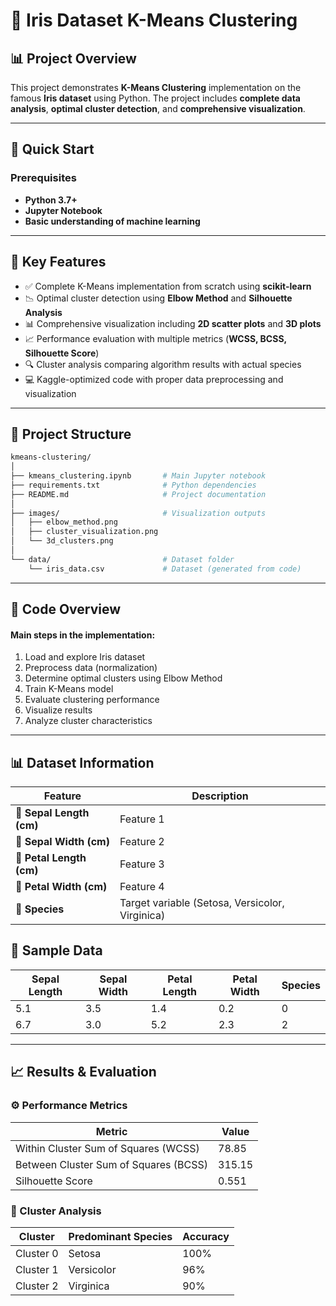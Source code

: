 # 🎯 **Iris Dataset K-Means Clustering**

## 📊 **Project Overview**
This project demonstrates **K-Means Clustering** implementation on the famous **Iris dataset** using Python. The project includes **complete data analysis**, **optimal cluster detection**, and **comprehensive visualization**.

---

## 🚀 **Quick Start**

### **Prerequisites**
- **Python 3.7+**
- **Jupyter Notebook**
- **Basic understanding of machine learning**

---

## 🎯 Key Features
- ✅ Complete K-Means implementation from scratch using **scikit-learn**
- 📉 Optimal cluster detection using **Elbow Method** and **Silhouette Analysis**
- 📊 Comprehensive visualization including **2D scatter plots** and **3D plots**
- 📈 Performance evaluation with multiple metrics (**WCSS, BCSS, Silhouette Score**)
- 🔍 Cluster analysis comparing algorithm results with actual species
- 💻 Kaggle-optimized code with proper data preprocessing and visualization

---

## 📁 Project Structure

```bash
kmeans-clustering/
│
├── kmeans_clustering.ipynb       # Main Jupyter notebook
├── requirements.txt              # Python dependencies
├── README.md                     # Project documentation
│
├── images/                       # Visualization outputs
│   ├── elbow_method.png
│   ├── cluster_visualization.png
│   └── 3d_clusters.png
│
└── data/                         # Dataset folder
    └── iris_data.csv             # Dataset (generated from code)

```

---

## 🧠 Code Overview
#### Main steps in the implementation:
1. Load and explore Iris dataset
2. Preprocess data (normalization)
3. Determine optimal clusters using Elbow Method
4. Train K-Means model
5. Evaluate clustering performance
6. Visualize results
7. Analyze cluster characteristics

---

## 📊 Dataset Information

 |       Feature            |                    Description                 |
| ------------------------ | ----------------------------------------------- |
| 🌿 **Sepal Length (cm)** |                    Feature 1                    |
| 🌿 **Sepal Width (cm)**  |                    Feature 2                    |
| 🌸 **Petal Length (cm)** |                    Feature 3                    |
| 🌸 **Petal Width (cm)**  |                    Feature 4                    |
| 🌼 **Species**           | Target variable (Setosa, Versicolor, Virginica) |

## 📘 Sample Data

| Sepal Length | Sepal Width | Petal Length | Petal Width | Species |
| ------------ | ----------- | ------------ | ----------- | ------- |
| 5.1          | 3.5         | 1.4          | 0.2         | 0       |
| 6.7          | 3.0         | 5.2          | 2.3         | 2       |


---

## 📈 Results & Evaluation
  ### ⚙️ Performance Metrics
  
| Metric                                | Value  |
| ------------------------------------- | ------ |
| Within Cluster Sum of Squares (WCSS)  | 78.85  |
| Between Cluster Sum of Squares (BCSS) | 315.15 |
| Silhouette Score                      | 0.551  |


 ### 🌸 Cluster Analysis
 
| Cluster   | Predominant Species | Accuracy |
| --------- | ------------------- | -------- |
| Cluster 0 | Setosa              | 100%     |
| Cluster 1 | Versicolor          | 96%      |
| Cluster 2 | Virginica           | 90%      |


